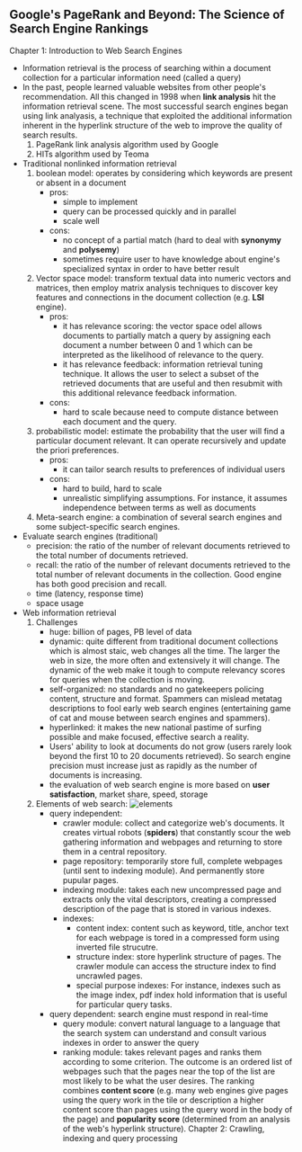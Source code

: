 ## Google's PageRank and Beyond: The Science of Search Engine Rankings
Chapter 1: Introduction to Web Search Engines
- Information retrieval is the process of searching within a document collection for a particular information need (called a query)
- In the past, people learned valuable websites from other people's recommendation. All this changed in 1998 when **link analysis** hit the information retrieval scene. The most successful search engines began using link analyasis, a technique that exploited the additional information inherent in the hyperlink structure of the web to improve the quality of search results.
    1. PageRank link analysis algorithm used by Google
    2. HITs algorithm used by Teoma
- Traditional nonlinked information retrieval
    1. boolean model: operates by considering which keywords are present or absent in a document
        - pros:
            - simple to implement
            - query can be processed quickly and in parallel
            - scale well
        - cons:
            - no concept of a partial match (hard to deal with **synonymy** and **polysemy**)
            - sometimes require user to have knowledge about engine's specialized syntax in order to have better result
     2. Vector space model: transform textual data into numeric vectors and matrices, then employ matrix analysis techniques to discover key features and connections in the document collection (e.g. **LSI** engine).
        - pros:
            - it has relevance scoring: the vector space odel allows documents to partially match a query by assigning each document a number between 0 and 1 which can be interpreted as the likelihood of relevance to the query.
            - it has relevance feedback: information retrieval tuning technique. It allows the user to select a subset of the retrieved documents that are useful and then resubmit with this additional relevance feedback information.
        - cons:
            - hard to scale because need to compute distance between each document and the query.
     3. probabilistic model: estimate the probability that the user will find a particular document relevant. It can operate recursively and update the priori preferences.
        - pros:
            - it can tailor search results to preferences of individual users
        - cons:
            - hard to build, hard to scale
            - unrealistic simplifying assumptions. For instance, it assumes independence between terms as well as documents
     4. Meta-search engine: a combination of several search engines and some subject-specific search engines.
- Evaluate search engines (traditional)
    - precision: the ratio of the number of relevant documents retrieved to the total number of documents retrieved.
    - recall: the ratio of the number of relevant documents retrieved to the total number of relevant documents in the collection. Good engine has both good precision and recall.
    - time (latency, response time)
    - space usage
- Web information retrieval
    1. Challenges
        - huge: billion of pages, PB level of data
        - dynamic: quite different from traditional document collections which is almost staic, web changes all the time. The larger the web in size, the more often and extensively it will change. The dynamic of the web make it tough to compute relevancy scores for queries when the collection is moving. 
        - self-organized: no standards and no gatekeepers policing content, structure and format. Spammers can mislead metatag descriptions to fool early web search engines (entertaining game of cat and mouse between search engines and spammers).
        - hyperlinked: it makes the new national pastime of surfing possible and make focused, effective search a reality.
        - Users' ability to look at documents do not grow (users rarely look beyond the first 10 to 20 documents retrieved). So search engine precision must increase just as rapidly as the number of documents is increasing.
        - the evaluation of web search engine is more based on **user satisfaction**, market share, speed, storage
     2. Elements of web search:
        ![elements](https://tigermlt.github.io/blog/elements_of_web_search_process.jpg)
        - query independent:
            - crawler module: collect and categorize web's documents. It creates virtual robots (**spiders**) that constantly scour the web gathering information and webpages and returning to store them in a central repository.
            - page repository: temporarily store full, complete webpages (until sent to indexing module). And permanently store pupular pages.
            - indexing module: takes each new uncompressed page and extracts only the vital descriptors, creating a compressed description of the page that is stored in various indexes.
            - indexes:
                - content index: content such as keyword, title, anchor text for each webpage is tored in a compressed form using inverted file strucutre.
                - structure index: store hyperlink structure of pages. The crawler module can access the structure index to find uncrawled pages.
                - special purpose indexes: For instance, indexes such as the image index, pdf index hold information that is useful for particular query tasks.
        - query dependent: search engine must respond in real-time
            - query module: convert natural language to a language that the search system can understand and consult various indexes in order to answer the query
            - ranking module: takes relevant pages and ranks them according to some criterion. The outcome is an ordered list of webpages such that the pages near the top of the list are most likely to be what the user desires. The ranking combines **content score** (e.g. many web engines give pages using the query work in the tile or description a higher content score than pages using the query word in the body of the page) and **popularity score** (determined from an analysis of the web's hyperlink structure).
Chapter 2: Crawling, indexing and query processing
    
